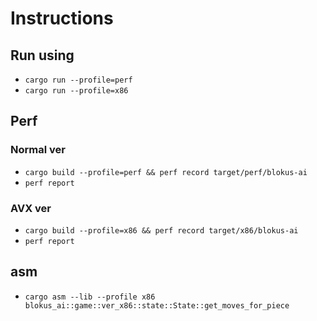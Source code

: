 # Instructions

## Run using

- `cargo run --profile=perf`
- `cargo run --profile=x86`

## Perf

### Normal ver

- `cargo build --profile=perf && perf record target/perf/blokus-ai`
- `perf report`

### AVX ver

- `cargo build --profile=x86 && perf record target/x86/blokus-ai`
- `perf report`

## asm

- `cargo asm --lib --profile x86 blokus_ai::game::ver_x86::state::State::get_moves_for_piece`

